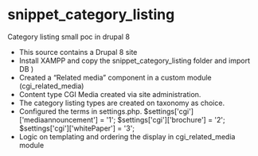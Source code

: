 # snippet_category_listing
Category listing small poc in drupal 8

- This source contains a Drupal 8 site
- Install XAMPP and copy the snippet_category_listing folder and import DB ) 
- Created a “Related media” component in a custom module (cgi_related_media) 
- Content type CGI Media created via site administration. 
- The category listing types are created on taxonomy as choice.
- Configured the terms in settings.php.
$settings['cgi']['mediaannouncement'] = '1';
$settings['cgi']['brochure'] = '2';
$settings['cgi']['whitePaper'] = '3';
- Logic on templating and ordering the display in cgi_related_media module






